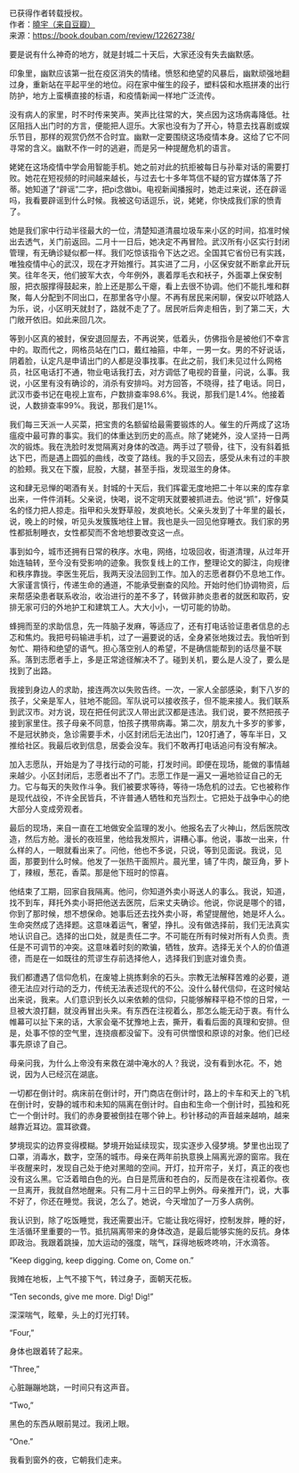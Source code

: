 已获得作者转载授权。    
作者：[曉宇（来自豆瓣）](https://www.douban.com/people/30338291/)  
来源：https://book.douban.com/review/12262738/

要是说有什么神奇的地方，就是封城二十天后，大家还没有失去幽默感。

印象里，幽默应该第一批在疫区消失的情绪。愤怒和绝望的风暴后，幽默顽强地翻过身，重新站在平起平坐的地位。闷在家中催生的段子，塑料袋和水瓶拼凑的出行防护，地方上蛮横直接的标语，和疫情新闻一样地广泛流传。

没有病人的家里，时不时传来笑声。笑声比往常的大，笑点因为这场病毒降低。社区阻挡人出门时的方言，便能把人逗乐。大家也没有为了开心，特意去找喜剧或娱乐节目，那样的观赏仍然不合时宜。幽默一定要围绕这场疫情本身。这给了它不同寻常的含义。幽默不作一时的逃避，而是另一种提醒危机的语言。

姥姥在这场疫情中学会用智能手机。她之前对此的抗拒被每日与孙辈对话的需要打败。她花在短视频的时间越来越长，与过去七十多年笃信不疑的官方媒体落了芥蒂。她知道了“辟谣”二字，把pi念做bi。电视新闻播报时，她走过来说，还在辟谣吗，我看要辟谣到什么时候。我被这句话逗乐，说，姥姥，你快成我们家的愤青了。

她是我们家中行动半径最大的一位，清楚知道清晨垃圾车来小区的时间，掐准时候出去透气，关门前返回。二月十一日后，她决定不再冒险。武汉所有小区实行封闭管理，有无确诊疑似都一样。我们吃惊该指令下达之迟。全国其它省份已有实践，唯独疫情中心的武汉，现在才开始推行。其实进了二月，小区保安就不断拿此开玩笑。往年冬天，他们披军大衣，今年例外，裹着厚毛衣和袄子，外面罩上保安制服，把衣服撑得鼓起来，脸上还是那么干瘪，看上去很不协调。他们不能扎堆和群聚，每人分配到不同出口，在那里各守小屋。不再有居民来闲聊，保安以吓唬路人为乐，说，小区明天就封了，路就不走了了。居民听后奔走相告，到了第二天，大门敞开依旧。如此来回几次。

等到小区真的被封，保安退回屋去，不再说笑，低着头，仿佛指令是被他们不幸言中的。取而代之，网格员站在门口，戴红袖箍，中年，一男一女。男的不好说话，阴着脸，认定凡是申请出门的人都是没事找事。在此之前，我们未见过什么网格员，社区电话打不通，物业电话我打去，对方调低了电视的音量，问说，么事。我说，小区里有没有确诊的，消杀有安排吗。对方回答，不晓得，挂了电话。同日，武汉市委书记在电视上宣布，户数排查率98.6%。我说，那我们是1.4%。他接着说，人数排查率99%。我说，那我们是1%。

我们每三天派一人买菜，把宝贵的名额留给最需要锻炼的人。催生的斤两成了这场瘟疫中最可靠的事实。我们的体重达到历史的高点。除了姥姥外，没人坚持一日两次的锻炼。我在洗脸时发觉隔离对身体的改造。两手过了颚骨，往下，没有斜着抵达下巴，而是遇上圆弧的曲线，改变了路线。我的手又回去，感受从未有过的丰腴的脸颊。我又在下腹，屁股，大腿，甚至手指，发现滋生的身体。

这和肆无忌惮的喝酒有关。封城的十天后，我们挥霍无度地把二十年以来的库存拿出来，一件件消耗。父亲说，快喝，说不定明天就要被抓进去。他说“抓”，好像莫名的怪力把人掠走。指甲和头发野草般，发疯地长。父亲头发到了十年里的最长，说，晚上的时候，听见头发簇簇地往上冒。我也是头一回见他穿睡衣。我们家的男性都抵制睡衣，女性都契而不舍地想要改变这一点。

事到如今，城市还拥有日常的秩序。水电，网络，垃圾回收，街道清理，从过年开始连轴转，至今没有受影响的迹象。我恢复线上的工作，整理论文的脚注，向规律和秩序靠拢。李医生死后，我两天没法回到工作。加入的志愿者群仍不息地工作。大家谨言慎行，传递生命的通道，不能承受删查的风险。开始时他们协调物资，后来帮感染患者联系收治，收治进行的差不多了，转做非肺炎患者的就医和取药，安排无家可归的外地护工和建筑工人。大大小小，一切可能的协助。

蜂拥而至的求助信息，先一阵脑子发麻，等适应了，还有打电话验证患者信息的忐忑和焦灼。我把号码输进手机，过了一遍要说的话，全身紧张地拨过去。我怕听到匆忙、期待和绝望的语气。担心落空别人的希望，不是确信能帮到的话尽量不联系。落到志愿者手上，多是正常途径解决不了。碰到关机，要么是人没了，要么是找到了出路。

我接到身边人的求助，接连两次以失败告终。一次，一家人全部感染，剩下八岁的孩子，父亲是军人，驻地不能回。军队说可以接收孩子，但不能来接人。我们联系到武汉市。对方说，现在把任何武汉人带出武汉都是违法。我们说，要不然把孩子接到家里住。孩子母亲不同意，怕孩子携带病毒。第二次，朋友九十多岁的爹爹，不是冠状肺炎，急诊需要手术，小区封闭后无法出门，120打通了，等车半日，又推给社区。我最后收到信息，居委会没车。我们不敢再打电话追问有没有解决。

加入志愿队，开始是为了寻找行动的可能，打发时间。即便在现场，能做的事情越来越少。小区封闭后，志愿者出不了门。志愿工作是一遍又一遍地验证自己的无力。它与每天的失败作斗争。我们被要求等待，等待一场危机的过去。它也被称作是现代战役，不许全民皆兵，不许普通人牺牲和充当烈士。它把处于战争中心的绝大部分人变成旁观者。

最后的现场，来自一直在工地做安全监理的发小。他报名去了火神山，然后医院改造，然后方舱。漫长的夜班里，他给我发照片，讲糟心事。他说，事故一出来，什么样的人，一眼就看出来了。问他，他也不多说，只说，等到见面说。我说，见面，那要到什么时候。他发了一张热干面照片。晨光里，铺了牛肉，酸豆角，萝卜丁，辣椒，葱花，香菜。那是他下班时的惊喜。

他结束了工期，回家自我隔离。他问，你知道外卖小哥送人的事么。我说，知道，找不到车，拜托外卖小哥把他送去医院，后来丈夫确诊。他说，你说是哪个的错，你到了那时候，想不想保命。她事后还去找外卖小哥，希望提醒他，她是坏人么。生命突然成了选择题。这意味着运气，奢望，挣扎。没有做选择前，我们无法真实地认识自己。选择的出口处，就是责任二字。不可能在所有时候对所有人负责。责任是不可调节的冲突。这意味着时刻的欺骗，牺牲，放弃。选择无关个人的价值道德，而是在一如既往的荒谬生存前选择他人，选择我们到底对谁负责。

我们都遭遇了信仰危机，在废墟上挑拣剩余的石头。宗教无法解释苦难的必要，道德无法应对行动的乏力，传统无法表述现代的不公。没什么替代信仰，在这时候站出来说，我来。人们意识到长久以来依赖的信仰，只能够解释平稳不惊的日常，一旦被大浪打翻，就没再冒出头来。有东西在注视着么，那怎么能无动于衷。有什么帷幕可以扯下来的话，大家会毫不犹豫地上去，撕开，看看后面的真理和安排。但是，处事不惊的空气里，连挠痕都没留下。没有可供憎恨和原谅的对象。他们已经事先原谅了自己。

母亲问我，为什么上帝没有来救在湖中淹水的人？我说，没有看到水花。不，她说，因为人已经沉在湖底。

一切都在倒计时。病床前在倒计时，开门商店在倒计时，路上的卡车和天上的飞机在倒计时，安静的城市和未知的隔离在倒计时。自由和生命一个倒计时，孤独和死亡一个倒计时。我们的赤身要被倒挂在哪个钟上。秒针移动的声音越来越响，越来越靠近耳边。震耳欲聋。

梦境现实的边界变得模糊。梦境开始延续现实，现实逐步入侵梦境。梦里也出现了口罩，消毒水，数字，空荡的城市。母亲在两年前执意换上隔离光源的窗帘。我在半夜醒来时，发现自己处于绝对黑暗的空间。开灯，拉开帘子，关灯，真正的夜也没有这么黑。它泛着暗白色的光。白日是荒唐和苍白的，反而是夜在注视着你。夜一旦离开，我就自然地醒来。只有二月十三日的早上例外。母亲推开门，说，大事不好了，你还在睡觉。我说，怎么了。她说，今天增加了一万多人病例。

我认识到，除了吃饭睡觉，我还需要出汗。它能让我吃得好，控制发胖，睡的好，生活循环里重要的一节。抵抗隔离带来的身体改造，是最后能够实施的反抗。身体即政治。我跟着跳操，加大运动的强度，喘气，踩得地板咚咚响，汗水滴答。

“Keep digging, keep digging. Come on, Come on.”

我摊在地板，上气不接下气，转过身子，面朝天花板。

“Ten seconds, give me more. Dig! Dig!”

深深喘气，眩晕，头上的灯光打转。

“Four,”

身体也跟着转了起来。

“Three,”

心脏蹦蹦地跳，一时间只有这声音。

“Two,”

黑色的东西从眼前晃过。我闭上眼。

“One.”

我看到窗外的夜，它朝我们走来。